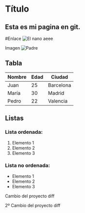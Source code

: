 # Título
## Esta es mi pagina en git.

#Enlace
![El nano aeee](https://static.eldiario.es/clip/92f0ec39-fe19-4072-846a-0272bee707fe_16-9-aspect-ratio_default_0.jpg)

Imagen
![Padre](C:\Users\jcarl\IAW\GIT_PRUEBAS\mi-proyecto\descarga.jpeg)

## Tabla
| Nombre   | Edad | Ciudad     |
|----------|------|------------|
| Juan     | 25   | Barcelona  |
| María   | 30   | Madrid     |
| Pedro    | 22   | Valencia   |

## Listas
### Lista ordenada:
1. Elemento 1
2. Elemento 2
3. Elemento 3

### Lista no ordenada:
* Elemento 1
* Elemento 2
* Elemento 3

Cambio del proyecto diff

2º Cambio del proyecto diff
